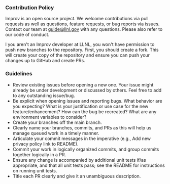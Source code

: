 ### Contribution Policy
Improv is an open source project. We welcome contributions via pull requests as well as questions, feature requests, or bug reports via issues. Contact our team at [guide@llnl.gov](mailto:guide@llnl.gov) with any questions. Please also refer to our code of conduct.

I you aren't an Improv developer at LLNL, you won't have permission to push new branches to the repository. First, you should create a fork. This will create your copy of the repository and ensure you can push your changes up to GitHub and create PRs.

### Guidelines
- Review existing issues before opening a new one. Your issue might already be under development or discussed by others. Feel free to add to any outstanding issue/bug.
- Be explicit when opening issues and reporting bugs. What behavior are you expecting? What is your justification or use case for the new feature/enhancement? How can the bug be recreated? What are any environment variables to consider?
- Create your branches off the main branch.
- Clearly name your branches, commits, and PRs as this will help us manage queued work in a timely manner.
- Articulate your commit messages in the imperative (e.g., Add new privacy policy link to README).
- Commit your work in logically organized commits, and group commits together logically in a PR.
- Ensure any change is accompanied by additional unit tests if/as appropriate, and that all unit tests pass; see the README for instructions on running unit tests.
- Title each PR clearly and give it an unambiguous description.

